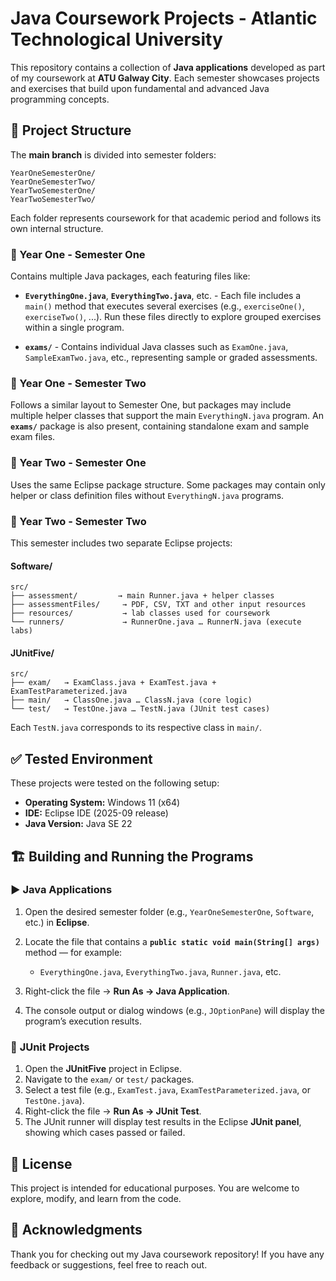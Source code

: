 # Java Coursework Projects - Atlantic Technological University

This repository contains a collection of **Java applications** developed as part of my coursework at **ATU Galway City**. Each semester showcases projects and exercises that build upon fundamental and advanced Java programming concepts.

## 📂 Project Structure

The **main branch** is divided into semester folders:

```
YearOneSemesterOne/
YearOneSemesterTwo/
YearTwoSemesterOne/
YearTwoSemesterTwo/
```

Each folder represents coursework for that academic period and follows its own internal structure.

### 🧩 Year One - Semester One

Contains multiple Java packages, each featuring files like:

* **`EverythingOne.java`**, **`EverythingTwo.java`**, etc. -
  Each file includes a `main()` method that executes several exercises (e.g., `exerciseOne()`, `exerciseTwo()`, ...).
  Run these files directly to explore grouped exercises within a single program.

* **`exams/`** - Contains individual Java classes such as `ExamOne.java`, `SampleExamTwo.java`, etc., representing sample or graded assessments.

### 🧩 Year One - Semester Two

Follows a similar layout to Semester One, but packages may include multiple helper classes that support the main `EverythingN.java` program.
An **`exams/`** package is also present, containing standalone exam and sample exam files.

### 🧩 Year Two - Semester One

Uses the same Eclipse package structure. Some packages may contain only helper or class definition files without `EverythingN.java` programs.

### 🧩 Year Two - Semester Two

This semester includes two separate Eclipse projects:

#### **Software/**

```
src/
├── assessment/         → main Runner.java + helper classes
├── assessmentFiles/     → PDF, CSV, TXT and other input resources
├── resources/           → lab classes used for coursework
└── runners/             → RunnerOne.java … RunnerN.java (execute labs)
```

#### **JUnitFive/**

```
src/
├── exam/   → ExamClass.java + ExamTest.java + ExamTestParameterized.java
├── main/   → ClassOne.java … ClassN.java (core logic)
└── test/   → TestOne.java … TestN.java (JUnit test cases)
```

Each `TestN.java` corresponds to its respective class in `main/`.

## ✅ Tested Environment

These projects were tested on the following setup:

* **Operating System:** Windows 11 (x64)
* **IDE:** Eclipse IDE (2025-09 release)
* **Java Version:** Java SE 22

## 🏗️ Building and Running the Programs

### ▶️ **Java Applications**

1. Open the desired semester folder (e.g., `YearOneSemesterOne`, `Software`, etc.) in **Eclipse**.
2. Locate the file that contains a **`public static void main(String[] args)`** method — for example:

   * `EverythingOne.java`, `EverythingTwo.java`, `Runner.java`, etc.
3. Right-click the file → **Run As → Java Application**.
4. The console output or dialog windows (e.g., `JOptionPane`) will display the program’s execution results.

### 🧪 **JUnit Projects**

1. Open the **JUnitFive** project in Eclipse.
2. Navigate to the `exam/` or `test/` packages.
3. Select a test file (e.g., `ExamTest.java`, `ExamTestParameterized.java`, or `TestOne.java`).
4. Right-click the file → **Run As → JUnit Test**.
5. The JUnit runner will display test results in the Eclipse **JUnit panel**, showing which cases passed or failed.

## 📜 License

This project is intended for educational purposes.
You are welcome to explore, modify, and learn from the code.

## 🙏 Acknowledgments

Thank you for checking out my Java coursework repository!
If you have any feedback or suggestions, feel free to reach out.
